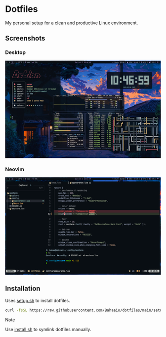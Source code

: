 # Dotfiles

My personal setup for a clean and productive Linux environment.

## Screenshots

### Desktop

![Desktop](https://github.com/Bahaaio/wallpapers/raw/main/.github/screenshots/desktop.png)

### Neovim

![Neovim](https://github.com/Bahaaio/wallpapers/raw/main/.github/screenshots/nvim.png)

## Installation

Uses [setup.sh](setup.sh) to install dotfiles.

```sh
curl -fsSL https://raw.githubusercontent.com/Bahaaio/dotfiles/main/setup.sh | bash
```

> [!NOTE]
> Use [install.sh](install.sh) to symlink dotfiles manually.
